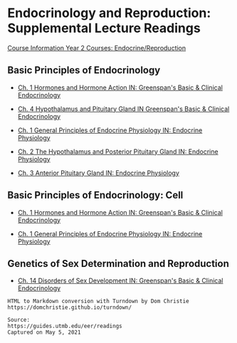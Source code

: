 # Endocrinology and Reproduction: Supplemental Lecture Readings

[Course Information Year 2 Courses: Endocrine/Reproduction](/usmle/eer/course-information.html)

## Basic Principles of Endocrinology

*   [Ch. 1 Hormones and Hormone Action IN: Greenspan's Basic & Clinical Endocrinology](http://libux.utmb.edu/login?url=https://accessmedicine.mhmedical.com/content.aspx?bookid=2178&sectionid=166246760)
    
*   [Ch. 4 Hypothalamus and Pituitary Gland IN Greenspan's Basic & Clinical Endocrinology](http://libux.utmb.edu/login?url=https://accessmedicine.mhmedical.com/content.aspx?bookid=2178&sectionid=166247162)
    
*   [Ch. 1 General Principles of Endocrine Physiology IN: Endocrine Physiology](http://libux.utmb.edu/login?url=https://accessmedicine.mhmedical.com/content.aspx?bookid=507&sectionid=42540501)
    
*   [Ch. 2 The Hypothalamus and Posterior Pituitary Gland IN: Endocrine Physiology](http://libux.utmb.edu/login?url=https://accessmedicine.mhmedical.com/content.aspx?bookid=2343&sectionid=183488081)
    
*   [Ch. 3 Anterior Pituitary Gland IN: Endocrine Physiology](http://libux.utmb.edu/login?url=https://accessmedicine.mhmedical.com/content.aspx?bookid=2343&sectionid=183488163)
    

## Basic Principles of Endocrinology: Cell

*   [Ch. 1 Hormones and Hormone Action IN: Greenspan's Basic & Clinical Endocrinology](http://libux.utmb.edu/login?url=https://accessmedicine.mhmedical.com/content.aspx?bookid=2178&sectionid=166246760)
    
*   [Ch. 1 General Principles of Endocrine Physiology IN: Endocrine Physiology](http://libux.utmb.edu/login?url=https://accessmedicine.mhmedical.com/content.aspx?bookid=507&sectionid=42540501)
    

## Genetics of Sex Determination and Reproduction

*   [Ch. 14 Disorders of Sex Development IN: Greenspan's Basic & Clinical Endocrinology](http://libux.utmb.edu/login?url=https://accessmedicine.mhmedical.com/content.aspx?bookid=2178&sectionid=166251141)

```
HTML to Markdown conversion with Turndown by Dom Christie
https://domchristie.github.io/turndown/

Source:
https://guides.utmb.edu/eer/readings
Captured on May 5, 2021
```
